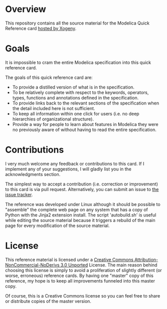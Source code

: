 Overview
========

This repository contains all the source material for the Modelica
Quick Reference card [hosted by Xogeny](http://modref.xogeny.com).

Goals
=====

It is impossible to cram the entire Modelica specification
into this quick reference card.

The goals of this quick reference card are:

  * To provide a distilled version of what is in the specification.
  * To be relatively complete with respect to the keywords, operators,
    types, functions and annotations defined in the specification.
  * To provide links back to the relevant sections of the
    specification when the detail included here is not sufficient.
  * To keep all information within one click for users (i.e. no deep
    hierarchies of organizational structure).
  * Provide a way for people to learn about features in Modelica they
    were no previously aware of without having to read the entire
    specification.

Contributions
=============

I very much welcome any feedback or contributions to this card.  If I
implement any of your suggestions, I will gladly list you in the
acknowledgments section.

The simplest way to accept a contribution (i.e. correction or
improvement) to this card is via pull request.  Alternatively, you can
submit an issue to [the issue
tracker](http://github.com/xogeny/ModRef).

The reference was developed under Linux although it should be possible
to "assemble" the complete web page on any system that has a copy of
Python with the Jinja2 extension install.  The script 'autobuild.sh' is
useful while editing the source material because it triggers a rebuild
of the main page for every modification of the source material. 

License
=======

This reference material is licensed under a [Creative Commons
Attribution-NonCommercial-NoDerivs 3.0
Unported](http://creativecommons.org/licenses/by-nc-nd/3.0/deed.en_US)
License.  The main reason behind choosing this license is simply to
avoid a proliferation of slightly different (or worse, erroneous)
reference cards.  By having one "master" copy of this reference, my
hope is to keep all improvements funneled into this master copy.

Of course, this is a Creative Commons license so you can feel free to
share or distribute copies of the master version.
